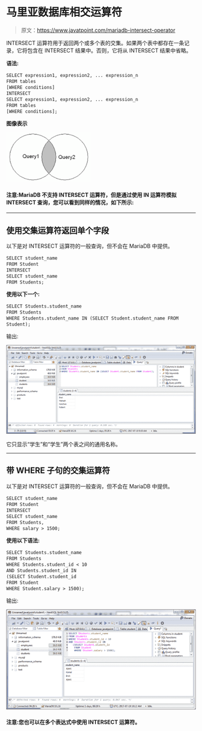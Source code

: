 # 马里亚数据库相交运算符

> 原文：<https://www.javatpoint.com/mariadb-intersect-operator>

INTERSECT 运算符用于返回两个或多个表的交集。如果两个表中都存在一条记录，它将包含在 INTERSECT 结果中。否则，它将从 INTERSECT 结果中省略。

**语法:**

```
SELECT expression1, expression2, ... expression_n
FROM tables
[WHERE conditions]
INTERSECT
SELECT expression1, expression2, ... expression_n
FROM tables
[WHERE conditions];

```

**图像表示**

![MariaDB Intersect operator 1](img/e96266471b80c7800ba4ce1455a4c731.png)

#### 注意:MariaDB 不支持 INTERSECT 运算符，但是通过使用 IN 运算符模拟 INTERSECT 查询，您可以看到同样的情况，如下所示:

* * *

## 使用交集运算符返回单个字段

以下是对 INTERSECT 运算符的一般查询，但不会在 MariaDB 中提供。

```
SELECT student_name
FROM Student
INTERSECT
SELECT student_name
FROM Students;

```

**使用以下一个:**

```
SELECT Students.student_name
FROM Students
WHERE Students.student_name IN (SELECT Student.student_name FROM Student);

```

输出:

![MariaDB Intersect operator 2](img/de288d0ded34a7a4cd6be9fa8b6c0b4d.png)

它只显示“学生”和“学生”两个表之间的通用名称。

* * *

## 带 WHERE 子句的交集运算符

以下是对 INTERSECT 运算符的一般查询，但不会在 MariaDB 中提供。

```
SELECT student_name
FROM Student
INTERSECT
SELECT student_name
FROM Students, 
WHERE salary > 1500;

```

**使用以下语法:**

```
SELECT Students.student_name
FROM Students
WHERE Students.student_id < 10
AND Students.student_id IN
(SELECT Student.student_id
FROM Student
WHERE Student.salary > 1500);

```

输出:

![MariaDB Intersect operator 3](img/b6ed0b987ea1cc11d21ceefff4c69c82.png)

#### 注意:您也可以在多个表达式中使用 INTERSECT 运算符。